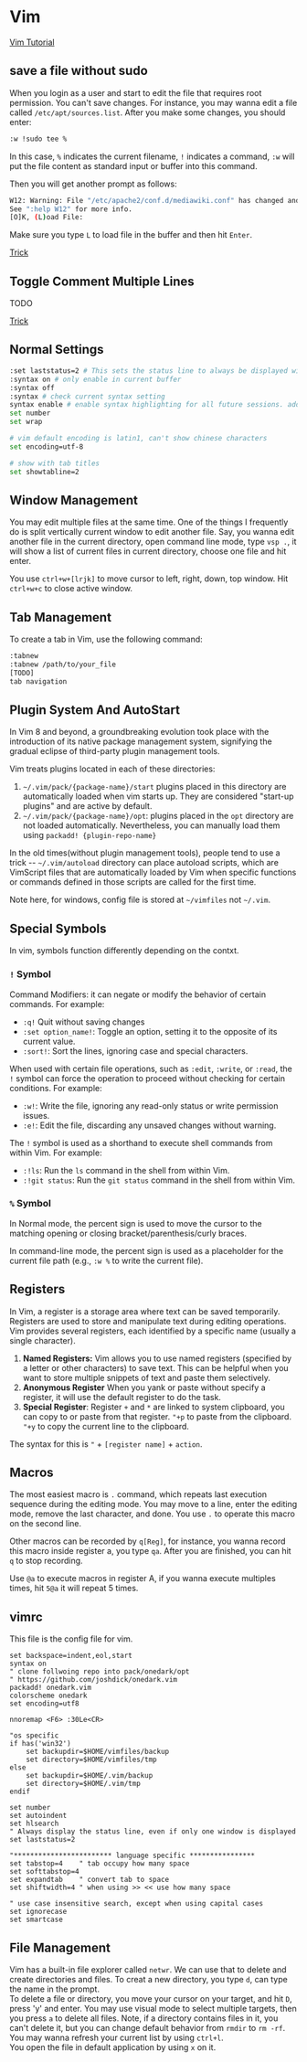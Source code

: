 # Vim
[Vim Tutorial](https://github.com/iggredible/Learn-Vim)

## save a file without sudo

When you login as a user and start to edit the file that requires root permission. You can't save changes. For instance, you may wanna edit a file called `/etc/apt/sources.list`. After you make some changes, you should enter:

```bash
:w !sudo tee %
```

In this case, `%` indicates the current filename, `!` indicates a command, `:w` will put the file content as standard input or buffer into this command. 

Then you will get another prompt as follows: 

```bash
W12: Warning: File "/etc/apache2/conf.d/mediawiki.conf" has changed and the buffer was changed in Vim as well
See ":help W12" for more info.
[O]K, (L)oad File: 
```

Make sure you type `L` to load file in the buffer and then hit `Enter`.

[Trick](https://www.cyberciti.biz/faq/vim-vi-text-editor-save-file-without-root-permission/)



## Toggle Comment Multiple Lines

TODO

[Trick](https://www.maketecheasier.com/comment-multiple-lines-vim/#:~:text=Start%20by%20navigating%20to%20the,key%20to%20remove%20the%20comments.)





## Normal Settings

```bash
:set laststatus=2 # This sets the status line to always be displayed with at least two lines of text.
:syntax on # only enable in current buffer
:syntax off
:syntax # check current syntax setting
syntax enable # enable syntax highlighting for all future sessions. add to ~/.vimrc or ~/.config/nvim/init.vim
set number
set wrap

# vim default encoding is latin1, can't show chinese characters
set encoding=utf-8

# show with tab titles
set showtabline=2

```



## Window Management

You may edit multiple files at the same time. One of the things I frequently do is split vertically current window to edit another file. Say, you wanna edit another file in the current directory, open command line mode, type `vsp .`, it will show a list of current files in current directory, choose one file and hit enter. 

You use `ctrl+w+[lrjk]` to move cursor to left, right, down, top window. Hit `ctrl+w+c` to close active window.

## Tab Management
To create a tab in Vim, use the following command:
```bash
:tabnew
:tabnew /path/to/your_file
[TODO]
tab navigation
```



## Plugin System And AutoStart

In Vim 8 and beyond, a groundbreaking evolution took place with the introduction of its native package management system, signifying the gradual eclipse of third-party plugin management tools.

Vim treats plugins located in each of these directories:

1. `~/.vim/pack/{package-name}/start` plugins placed in this directory are automatically loaded when vim starts up. They are considered "start-up plugins" and are active by default.
2. `~/.vim/pack/{package-name}/opt`: plugins placed in the `opt` directory are not loaded automatically. Nevertheless, you can manually load them using `packadd! {plugin-repo-name}` 



In the old times(without plugin management tools), people tend to use a trick -- `~/.vim/autoload` directory can place autoload scripts, which are VimScript files that are automatically loaded by Vim when specific functions or commands defined in those scripts are called for the first time.

Note here, for windows, config file is stored at `~/vimfiles` not `~/.vim`.



## Special Symbols

In vim, symbols function differently depending on the contxt.

### `!` Symbol

Command Modifiers: it can negate or modify the behavior of certain commands. For example: 

* `:q!` Quit without saving changes
* `:set option_name!`: Toggle an option, setting it to the opposite of its current value.
* `:sort!`: Sort the lines, ignoring case and special characters.

When used with certain file operations, such as `:edit`, `:write`, or `:read`, the `!` symbol can force the operation to proceed without checking for certain conditions. For example:

- `:w!`: Write the file, ignoring any read-only status or write permission issues.
- `:e!`: Edit the file, discarding any unsaved changes without warning.

The `!` symbol is used as a shorthand to execute shell commands from within Vim. For example:

- `:!ls`: Run the `ls` command in the shell from within Vim.
- `:!git status`: Run the `git status` command in the shell from within Vim.



### `%` Symbol

In Normal mode, the percent sign is used to move the cursor to the matching opening or closing bracket/parenthesis/curly braces.

In command-line mode, the percent sign is used as a placeholder for the current file path (e.g., `:w %` to write the current file).



## Registers

In Vim, a register is a storage area where text can be saved temporarily. Registers are used to store and manipulate text during editing operations. Vim provides several registers, each identified by a specific name (usually a single character).

1. **Named Registers:** Vim allows you to use named registers (specified by a letter or other characters) to save text. This can be helpful when you want to store multiple snippets of text and paste them selectively. 
2. **Anonymous Register** When you yank or paste without specify a register, it will use the default register to do the task.
3. **Special Register**: Register `+` and `*` are linked to system clipboard, you can copy to or paste from that register. `"+p` to paste from the clipboard. `"+y` to copy the current line to the clipboard.

The syntax for this is `"` + `[register name]` + `action`.



## Macros

The most easiest macro is `.` command, which repeats last execution sequence during the editing mode. You may move to a line, enter the editing mode, remove the last character, and done. You use `.` to operate this macro on the second line.

Other macros can be recorded by `q[Reg]`, for instance, you wanna record this macro inside register a, you type `qa`. After you are finished, you can hit `q` to stop recording.

Use `@a` to execute macros in register A, if you wanna execute multiples times, hit `5@a` it will repeat 5 times.



## vimrc 

This file is the config file for vim.

```vim
set backspace=indent,eol,start
syntax on
" clone follwoing repo into pack/onedark/opt
" https://github.com/joshdick/onedark.vim 
packadd! onedark.vim
colorscheme onedark
set encoding=utf8

nnoremap <F6> :30Le<CR>

"os specific
if has('win32')
    set backupdir=$HOME/vimfiles/backup
    set directory=$HOME/vimfiles/tmp
else
    set backupdir=$HOME/.vim/backup
    set directory=$HOME/.vim/tmp
endif

set number
set autoindent
set hlsearch
" Always display the status line, even if only one window is displayed
set laststatus=2

"************************ language specific ****************
set tabstop=4    " tab occupy how many space
set softtabstop=4
set expandtab    " convert tab to space
set shiftwidth=4 " when using >> << use how many space

" use case insensitive search, except when using capital cases
set ignorecase
set smartcase
```

## File Management
Vim has a built-in file explorer called `netwr`. We can use that to delete and create directories and files.
To creat a new directory, you type `d`, can type the name in the prompt.  
To delete a file or directory, you move your cursor on your target, and hit `D`, press 'y' and enter.
You may use visual mode to select multiple targets, then you press `a` to delete all files.
Note, if a directory contains files in it, you can't delete it, but you can change default behavior from `rmdir` to `rm -rf`.
You may wanna refresh your current list by using `ctrl+l`.  
You open the file in default application by using `x` on it.